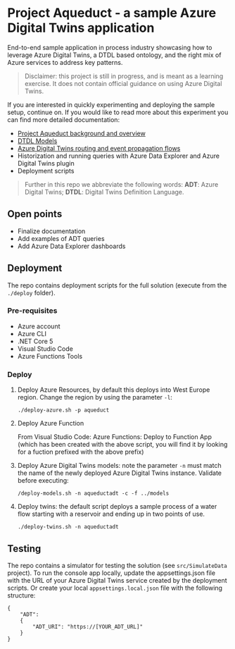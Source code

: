 # Project Aqueduct - a sample Azure Digital Twins application

End-to-end sample application in process industry showcasing how to leverage Azure Digital Twins, a DTDL based ontology, and the right mix of Azure services to address key patterns.

> Disclaimer: this project is still in progress, and is meant as a learning exercise. It does not contain official guidance on using Azure Digital Twins.

If you are interested in quickly experimenting and deploying the sample setup, continue on. If you would like to read more about this experiment you can find more detailed documentation:
- [Project Aqueduct background and overview](docs/README.md)
- [DTDL Models](docs/dtdl.md)
- [Azure Digital Twins routing and event propagation flows](docs/routing.md)
- Historization and running queries with Azure Data Explorer and Azure Digital Twins plugin
- Deployment scripts

> Further in this repo we abbreviate the following words: **ADT**: Azure Digital Twins;  **DTDL**: Digital Twins Definition Language.

## Open points

- Finalize documentation
- Add examples of ADT queries
- Add Azure Data Explorer dashboards

## Deployment

The repo contains deployment scripts for the full solution (execute from the `./deploy` folder).

### Pre-requisites
- Azure account
- Azure CLI
- .NET Core 5
- Visual Studio Code
- Azure Functions Tools

### Deploy

1. Deploy Azure Resources, by default this deploys into West Europe region. Change the region by using the parameter `-l`:

    `./deploy-azure.sh -p aqueduct`

2. Deploy Azure Function

    From Visual Studio Code: Azure Functions: Deploy to Function App (which has been created with the above script, you will find it by looking for a fuction prefixed with the above prefix)

3. Deploy Azure Digital Twins models: note the parameter `-n` must match the name of the newly deployed Azure Digital Twins instance. Validate before executing:

    `/deploy-models.sh -n aqueductadt -c -f ../models`

4. Deploy twins: the default script deploys a sample process of a water flow starting with a reservoir and ending up in two points of use. 

    `./deploy-twins.sh -n aqueductadt`


## Testing

The repo contains a simulator for testing the solution (see `src/SimulateData` project).
To run the console app locally, update the appsettings.json file with the URL of your Azure Digital Twins service created by the deployment scripts. Or create your local `appsettings.local.json` file with the following structure:

```
{
    "ADT":
    {
        "ADT_URI": "https://[YOUR_ADT_URL]"
    }
}
```


